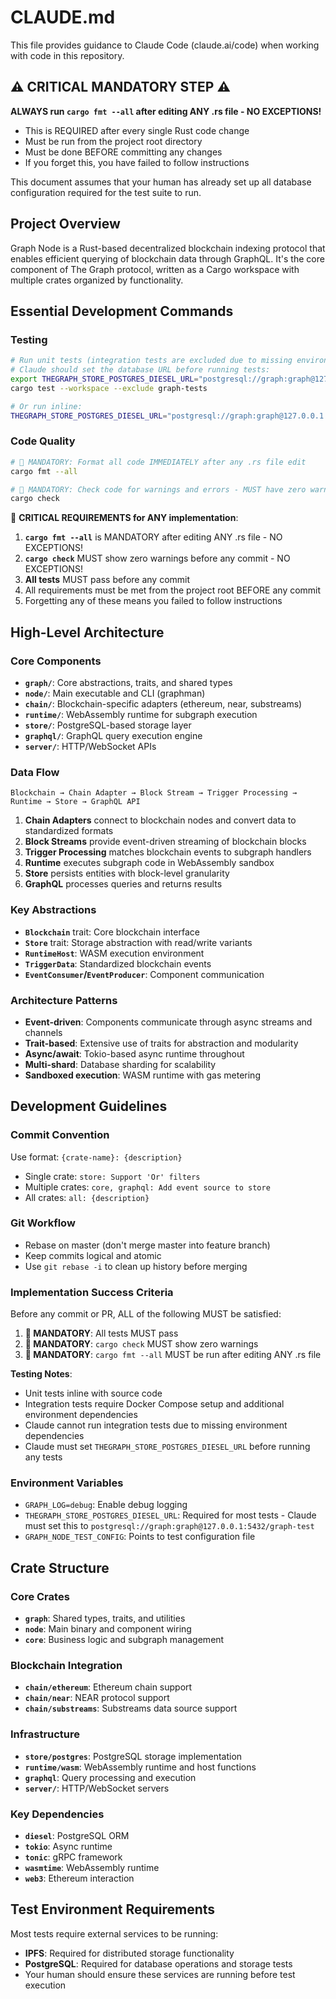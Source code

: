 # CLAUDE.md

This file provides guidance to Claude Code (claude.ai/code) when working with code in this repository.

## ⚠️ CRITICAL MANDATORY STEP ⚠️
**ALWAYS run `cargo fmt --all` after editing ANY .rs file - NO EXCEPTIONS!**
- This is REQUIRED after every single Rust code change
- Must be run from the project root directory
- Must be done BEFORE committing any changes
- If you forget this, you have failed to follow instructions

This document assumes that your human has already set up all database configuration required for the test suite to run.

## Project Overview

Graph Node is a Rust-based decentralized blockchain indexing protocol that enables efficient querying of blockchain data through GraphQL. It's the core component of The Graph protocol, written as a Cargo workspace with multiple crates organized by functionality.

## Essential Development Commands

### Testing

```bash
# Run unit tests (integration tests are excluded due to missing environment dependencies)
# Claude should set the database URL before running tests:
export THEGRAPH_STORE_POSTGRES_DIESEL_URL="postgresql://graph:graph@127.0.0.1:5432/graph-test"
cargo test --workspace --exclude graph-tests

# Or run inline:
THEGRAPH_STORE_POSTGRES_DIESEL_URL="postgresql://graph:graph@127.0.0.1:5432/graph-test" cargo test <test_name>
```

### Code Quality
```bash
# 🚨 MANDATORY: Format all code IMMEDIATELY after any .rs file edit
cargo fmt --all

# 🚨 MANDATORY: Check code for warnings and errors - MUST have zero warnings
cargo check
```

🚨 **CRITICAL REQUIREMENTS for ANY implementation**:
1. **`cargo fmt --all`** is MANDATORY after editing ANY .rs file - NO EXCEPTIONS!
2. **`cargo check`** MUST show zero warnings before any commit - NO EXCEPTIONS!
3. **All tests** MUST pass before any commit
4. All requirements must be met from the project root BEFORE any commit
5. Forgetting any of these means you failed to follow instructions

## High-Level Architecture

### Core Components
- **`graph/`**: Core abstractions, traits, and shared types
- **`node/`**: Main executable and CLI (graphman)
- **`chain/`**: Blockchain-specific adapters (ethereum, near, substreams)
- **`runtime/`**: WebAssembly runtime for subgraph execution
- **`store/`**: PostgreSQL-based storage layer
- **`graphql/`**: GraphQL query execution engine
- **`server/`**: HTTP/WebSocket APIs

### Data Flow
```
Blockchain → Chain Adapter → Block Stream → Trigger Processing → Runtime → Store → GraphQL API
```

1. **Chain Adapters** connect to blockchain nodes and convert data to standardized formats
2. **Block Streams** provide event-driven streaming of blockchain blocks
3. **Trigger Processing** matches blockchain events to subgraph handlers
4. **Runtime** executes subgraph code in WebAssembly sandbox
5. **Store** persists entities with block-level granularity
6. **GraphQL** processes queries and returns results

### Key Abstractions
- **`Blockchain`** trait: Core blockchain interface
- **`Store`** trait: Storage abstraction with read/write variants
- **`RuntimeHost`**: WASM execution environment
- **`TriggerData`**: Standardized blockchain events
- **`EventConsumer`/`EventProducer`**: Component communication

### Architecture Patterns
- **Event-driven**: Components communicate through async streams and channels
- **Trait-based**: Extensive use of traits for abstraction and modularity
- **Async/await**: Tokio-based async runtime throughout
- **Multi-shard**: Database sharding for scalability
- **Sandboxed execution**: WASM runtime with gas metering

## Development Guidelines

### Commit Convention
Use format: `{crate-name}: {description}`
- Single crate: `store: Support 'Or' filters`
- Multiple crates: `core, graphql: Add event source to store`
- All crates: `all: {description}`

### Git Workflow
- Rebase on master (don't merge master into feature branch)
- Keep commits logical and atomic
- Use `git rebase -i` to clean up history before merging

### Implementation Success Criteria
Before any commit or PR, ALL of the following MUST be satisfied:

1. **🚨 MANDATORY**: All tests MUST pass
2. **🚨 MANDATORY**: `cargo check` MUST show zero warnings
3. **🚨 MANDATORY**: `cargo fmt --all` MUST be run after editing ANY .rs file

**Testing Notes**:
- Unit tests inline with source code
- Integration tests require Docker Compose setup and additional environment dependencies  
- Claude cannot run integration tests due to missing environment dependencies
- Claude must set `THEGRAPH_STORE_POSTGRES_DIESEL_URL` before running any tests

### Environment Variables
- `GRAPH_LOG=debug`: Enable debug logging
- `THEGRAPH_STORE_POSTGRES_DIESEL_URL`: Required for most tests - Claude must set this to `postgresql://graph:graph@127.0.0.1:5432/graph-test`
- `GRAPH_NODE_TEST_CONFIG`: Points to test configuration file

## Crate Structure

### Core Crates
- **`graph`**: Shared types, traits, and utilities
- **`node`**: Main binary and component wiring
- **`core`**: Business logic and subgraph management

### Blockchain Integration
- **`chain/ethereum`**: Ethereum chain support
- **`chain/near`**: NEAR protocol support
- **`chain/substreams`**: Substreams data source support

### Infrastructure
- **`store/postgres`**: PostgreSQL storage implementation
- **`runtime/wasm`**: WebAssembly runtime and host functions
- **`graphql`**: Query processing and execution
- **`server/`**: HTTP/WebSocket servers

### Key Dependencies
- **`diesel`**: PostgreSQL ORM
- **`tokio`**: Async runtime
- **`tonic`**: gRPC framework
- **`wasmtime`**: WebAssembly runtime
- **`web3`**: Ethereum interaction

## Test Environment Requirements
Most tests require external services to be running:
- **IPFS**: Required for distributed storage functionality
- **PostgreSQL**: Required for database operations and storage tests
- Your human should ensure these services are running before test execution
